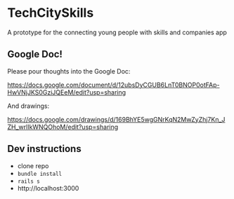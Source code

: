 TechCitySkills
==============

A prototype for the connecting young people with skills and companies app


## Google Doc!

Please pour thoughts into the Google Doc:

https://docs.google.com/document/d/12ubsDyCGUB6LnT0BNOP0otFAp-HwVNjJKS0GziJQEeM/edit?usp=sharing

And drawings:

https://docs.google.com/drawings/d/169BhYE5wgGNrKqN2MwZyZhj7Kn_JZH_wrlIkWNQOhoM/edit?usp=sharing

## Dev instructions
* clone repo
* `bundle install`
* `rails s`
* http://localhost:3000